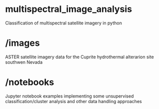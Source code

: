 # multispectral_image_analysis
Classification of multispectral satellite imagery in python

# /images
ASTER satellite imagery data for the Cuprite hydrothermal alterarion site southwen Nevada

# /notebooks
Jupyter notebook examples implementing some unsupervised classification/cluster analysis and other data handling approaches

